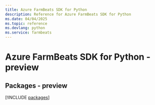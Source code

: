 ```yaml
---
title: Azure FarmBeats SDK for Python
description: Reference for Azure FarmBeats SDK for Python
ms.date: 04/04/2025
ms.topic: reference
ms.devlang: python
ms.service: farmbeats
---
```

# Azure FarmBeats SDK for Python - preview
## Packages - preview
[!INCLUDE [packages](farmbeats-index.md)]